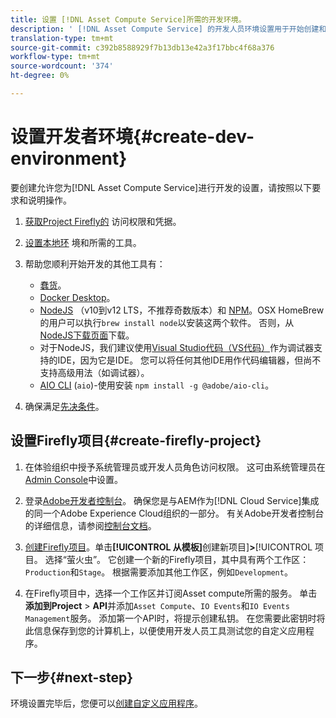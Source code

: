 ```yaml
---
title: 设置 [!DNL Asset Compute Service]所需的开发环境。
description: ' [!DNL Asset Compute Service] 的开发人员环境设置用于开始创建和测试自定义代码。'
translation-type: tm+mt
source-git-commit: c392b8588929f7b13db13e42a3f17bbc4f68a376
workflow-type: tm+mt
source-wordcount: '374'
ht-degree: 0%

---
```



# 设置开发者环境{#create-dev-environment}

要创建允许您为[!DNL Asset Compute Service]进行开发的设置，请按照以下要求和说明操作。

1. [获取Project Firefly的](https://github.com/AdobeDocs/project-firefly/blob/master/getting_started/setup.md#acquire-access-and-credentials) 访问权限和凭据。

1. [设置本地环](https://github.com/AdobeDocs/project-firefly/blob/master/getting_started/setup.md#local-environment-set-up) 境和所需的工具。

1. 帮助您顺利开始开发的其他工具有：

   * [蠢货](https://git-scm.com/)。
   * [Docker Desktop](https://www.docker.com/get-started)。
   * [NodeJS](https://nodejs.org) （v10到v12 LTS，不推荐奇数版本）和 [NPM](https://www.npmjs.com)。OSX HomeBrew的用户可以执行`brew install node`以安装这两个软件。 否则，从[NodeJS下载页面](https://nodejs.org/en/)下载。
   * 对于NodeJS，我们建议使用[Visual Studio代码（VS代码）](https://code.visualstudio.com)作为调试器支持的IDE，因为它是IDE。 您可以将任何其他IDE用作代码编辑器，但尚不支持高级用法（如调试器）。
   * [AIO CLI](https://github.com/adobe/aio-cli) (`aio`)-使用安装 `npm install -g @adobe/aio-cli`。

1. 确保满足[先决条件](/help/understand-extensibility.md#prerequisites-and-provisioning)。

## 设置Firefly项目{#create-firefly-project}

1. 在体验组织中授予系统管理员或开发人员角色访问权限。 这可由系统管理员在[Admin Console](https://adminconsole.adobe.com/overview)中设置。

1. 登录[Adobe开发者控制台](https://console.adobe.io/)。 确保您是与AEM作为[!DNL Cloud Service]集成的同一个Adobe Experience Cloud组织的一部分。 有关Adobe开发者控制台的详细信息，请参阅[控制台文档](https://www.adobe.io/apis/experienceplatform/console/docs.html)。

1. [创建Firefly项目](https://www.adobe.io/apis/experienceplatform/project-firefly/docs.html#!AdobeDocs/project-firefly/master/getting_started/first_app.md)。单击&#x200B;**[!UICONTROL 从模板]**&#x200B;创建新项目&#x200B;]**>**[!UICONTROL &#x200B;项目。 选择“萤火虫”。 它创建一个新的Firefly项目，其中具有两个工作区：`Production`和`Stage`。 根据需要添加其他工作区，例如`Development`。

1. 在Firefly项目中，选择一个工作区并订阅Asset compute所需的服务。 单击&#x200B;**添加到Project** > **API**&#x200B;并添加`Asset Compute`、`IO Events`和`IO Events Management`服务。 添加第一个API时，将提示创建私钥。 在您需要此密钥时将此信息保存到您的计算机上，以便使用开发人员工具测试您的自定义应用程序。

## 下一步{#next-step}

环境设置完毕后，您便可以[创建自定义应用程序](develop-custom-application.md)。

<!-- TBD items for later:
 
* Any steps in the beginning that lead to gotchas later should be called out for caution? For example,
  * don't change some defaults initially
  * know risks when deviating from standard path
  * naming conventions to follow
  * Retrieve and format credentials (YAML file details)
-->
